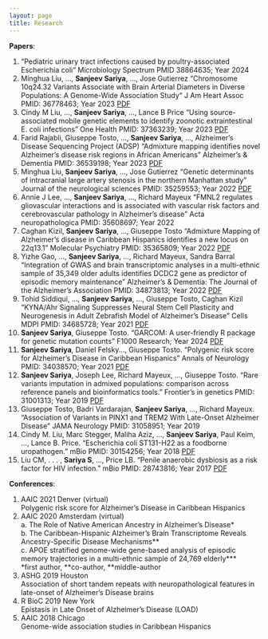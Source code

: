 ```yaml
---
layout: page
title: Research 
---
```



**Papers**:

1. “Pediatric urinary tract infections caused by poultry-associated Escherichia coli“ Microbiology Spectrum PMID 38864635; Year 2024
2. Minghua Liu, ..., **Sanjeev Sariya**, ..., Jose Gutierrez “Chromosome 10q24.32 Variants Associate with Brain Arterial Diameters in Diverse Populations: A Genome-Wide Association Study“ J Am Heart Assoc PMID: 36778463; Year 2023 <a href="/researchpdfs/2023_10q24_JAH.pdf">PDF</a> 
3. Cindy M Liu, ..., **Sanjeev Sariya**, ..., Lance B Price “Using source-associated mobile genetic elements to identify zoonotic extraintestinal E. coli infections” One Health PMID: 37363239; Year 2023 <a href="/researchpdfs/2023_zoonotic.pdf">PDF</a>
4. Farid Rajabli, Giuseppe Tosto, ..., **Sanjeev Sariya**, ..., Alzheimer’s Disease Sequencing Project (ADSP) “Admixture mapping identifies novel Alzheimer’s disease risk regions in African Americans” Alzheimer’s & Dementia PMID: 36539198; Year 2023 <a href="/researchpdfs/2023_afr_amr_admixture.pdf">PDF</a> 
5. Minghua Liu, **Sanjeev Sariya**, ..., Jose Gutierrez “Genetic determinants of intracranial large artery stenosis in the northern Manhattan study” Journal of the neurological sciences PMID: 35259553; Year 2022 <a href="/researchpdfs/2022_nomah.pdf">PDF</a> 
6. Annie J Lee, ..., **Sanjeev Sariya**, ..., Richard Mayeux “FMNL2 regulates gliovascular interactions and is associated with vascular risk factors and cerebrovascular pathology in Alzheimer’s disease” Acta neuropathologica PMID: 35608697; Year 2022
7. Caghan Kizil, **Sanjeev Sariya**, ..., Giuseppe Tosto “Admixture Mapping of Alzheimer’s disease in Caribbean Hispanics identifies a new locus on 22q13.1” Molecular Psychiatry PMID: 35365809; Year 2022 <a href="/researchpdfs/admixture.pdf">PDF</a>
8. Yizhe Gao, ..., **Sanjeev Sariya**, ..., Richard Mayeux, Sandra Barral “Integration of GWAS and brain transcriptomic analyses in a multi-ethnic sample of 35,349 older adults identifies DCDC2 gene as predictor of episodic memory maintenance” Alzheimer’s & Dementia: The Journal of the Alzheimer’s Association PMID: 34873813; Year 2022 <a href="/researchpdfs/2022_integration.pdf">PDF</a> 
9. Tohid Siddiqui, ..., **Sanjeev Sariya**, ..., Giuseppe Tosto, Caghan Kizil “KYNA/Ahr Signaling Suppresses Neural Stem Cell Plasticity and Neurogenesis in Adult Zebrafish Model of Alzheimer’s Disease” Cells MDPI PMID: 34685728; Year 2021 <a href="/researchpdfs/2021_kyna.pdf">PDF</a> 
10. **Sanjeev Sariya**, Giuseppe Tosto. “GARCOM: A user-friendly R package for genetic mutation counts” F1000 Research; Year 2024 <a href="/researchpdfs/garcom.pdf">PDF</a> 
11. **Sanjeev Sariya**, Daniel Felsky..., Giuseppe Tosto. “Polygenic risk score for Alzheimer’s Disease in Caribbean Hispanics” Annals of Neurology PMID: 34038570; Year 2021 <a href="/researchpdfs/PRS.pdf">PDF</a>
12. **Sanjeev Sariya**, Joseph Lee, Richard Mayeux, ..., Giuseppe Tosto. “Rare variants imputation in admixed populations: comparison across reference panels and bioinformatics tools.” Frontier’s in genetics PMID: 31001313; Year 2019 <a href="/researchpdfs/rare.pdf">PDF</a> 
13. Giuseppe Tosto, Badri Vardarajan, **Sanjeev Sariya**, ..., Richard Mayeux. “Association of Variants in PINX1 and TREM2 With Late-Onset Alzheimer Disease” JAMA Neurology PMID: 31058951; Year 2019
14. Cindy M. Liu, Marc Stegger, Maliha Aziz, ..., **Sanjeev Sariya**, Paul Keim, ..., Lance B. Price. “Escherichia coli ST131-H22 as a foodborne uropathogen.” mBio PMID: 30154256; Year 2018 <a href="/researchpdfs/2018_ecoli.pdf">PDF</a>  
15. Liu CM, . . . , **Sariya S**, ..., Price LB. “Penile anaerobic dysbiosis as a risk factor for HIV infection.” mBio PMID: 28743816; Year 2017 <a href="/researchpdfs/2017_penile_mbio.pdf">PDF</a>  

**Conferences**:
1. AAIC 2021 Denver (virtual)  
Polygenic risk score for Alzheimer’s Disease in Caribbean Hispanics  
2. AAIC 2020 Amsterdam (virtual)  
a. The Role of Native American Ancestry in Alzheimer’s Disease*  
b. The Caribbean-Hispanic Alzheimer’s Brain Transcriptome Reveals Ancestry-Specific Disease Mechanisms**   
c. APOE stratified genome-wide gene-based analysis of episodic memory trajectories in a multi-ethnic sample of 24,769 elderly***   
*first author, **co-author, **middle-author   
3. ASHG 2019 Houston  
Association of short tandem repeats with neuropathological features in late-onset of Alzheimer’s Disease brains  
4. R BioC 2019 New York  
Epistasis in Late Onset of Alzheimer’s Disease (LOAD)  
5. AAIC 2018 Chicago  
Genome-wide association studies in Caribbean Hispanics
